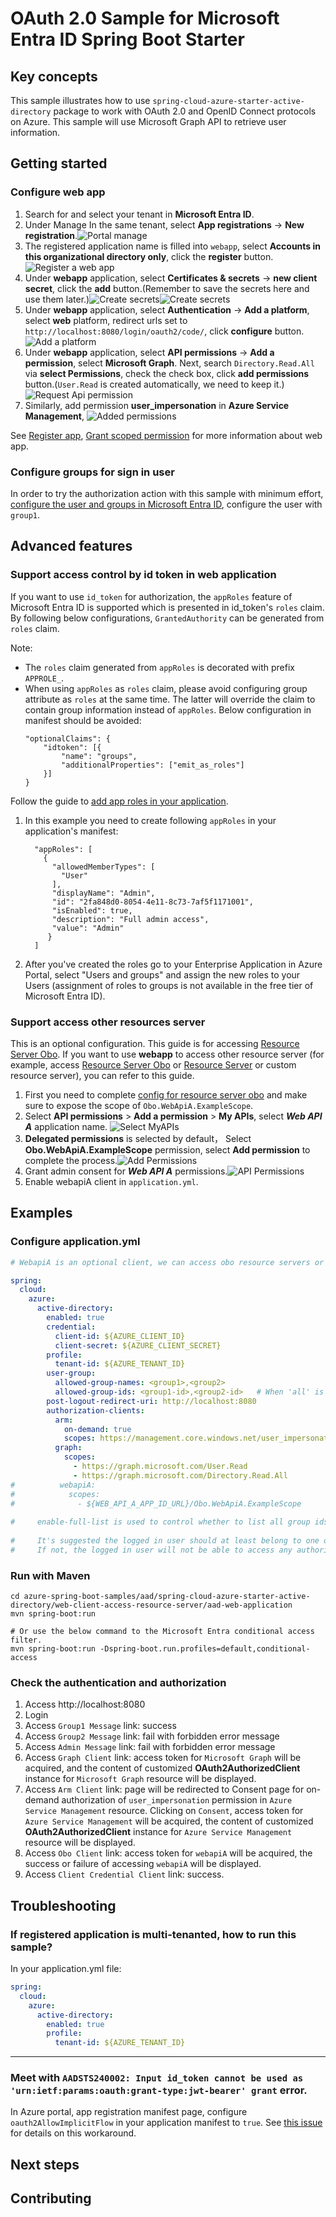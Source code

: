 # OAuth 2.0 Sample for Microsoft Entra ID Spring Boot Starter

## Key concepts
This sample illustrates how to use `spring-cloud-azure-starter-active-directory` package to work with OAuth 2.0 and OpenID Connect protocols on Azure. This sample will use Microsoft Graph API to retrieve user information.

## Getting started


### Configure web app
1. Search for and select your tenant in **Microsoft Entra ID**.
1. Under Manage In the same tenant, select **App registrations** -> **New registration**.![Portal manage](docs/image-portal-manage.png "Portal manage")
1. The registered application name is filled into `webapp`, select **Accounts in this organizational directory only**, click the **register** button.![Register a web app](docs/image-register-a-web-app.png "Register a web app")
1. Under **webapp** application, select **Certificates & secrets** -> **new client secret**, click the **add** button.(Remember to save the secrets here and use them later.)![Create secrets](docs/image-create-app-secrets.png "Create secrets")![Create secrets](docs/image-secret-value.png "Create Secrets")
1. Under **webapp** application, select **Authentication** -> **Add a platform**, select **web** platform, redirect urls set to `http://localhost:8080/login/oauth2/code/`, click **configure** button.![Add a platform](docs/image-add-a-platform.png "Add a platform")
1. Under **webapp** application, select **API permissions** -> **Add a permission**, select **Microsoft Graph**. Next, search `Directory.Read.All` via **select Permissions**, check the check box, click **add permissions** button.(`User.Read` is created automatically, we need to keep it.)![Request Api permission](docs/image-request-api-permissions.png "Request Api permission")
1. Similarly, add permission **user_impersonation** in **Azure Service Management**,
   ![Added permissions](docs/image-permissions.png "Added permissions")

See [Register app], [Grant scoped permission] for more information about web app.

### Configure groups for sign in user
In order to try the authorization action with this sample with minimum effort, [configure the user and groups in Microsoft Entra ID], configure the user with `group1`.

## Advanced features

### Support access control by id token in web application 
If you want to use `id_token` for authorization, the `appRoles` feature of Microsoft Entra ID is supported which is presented in id_token's `roles` claim. By following below configurations, `GrantedAuthority` can be generated from `roles` claim. 

Note:
 - The `roles` claim generated from `appRoles` is decorated with prefix `APPROLE_`.
 - When using `appRoles` as `roles` claim, please avoid configuring group attribute as `roles` at the same time. The latter will override the claim to contain group information instead of `appRoles`. Below configuration in manifest should be avoided:
    ```
    "optionalClaims": {
        "idtoken": [{
            "name": "groups",
            "additionalProperties": ["emit_as_roles"]
        }]
    }
    ```

Follow the guide to 
[add app roles in your application](https://docs.microsoft.com/azure/active-directory/develop/howto-add-app-roles-in-azure-ad-apps).
1. In this example you need to create following `appRoles` in your application's manifest:
    ```
      "appRoles": [
        {
          "allowedMemberTypes": [
            "User"
          ],
          "displayName": "Admin",
          "id": "2fa848d0-8054-4e11-8c73-7af5f1171001",
          "isEnabled": true,
          "description": "Full admin access",
          "value": "Admin"
         }
      ]
    ```
1. After you've created the roles go to your Enterprise Application in Azure Portal, select "Users and groups" and assign the new roles to your Users (assignment of roles to groups is not available in the free tier of Microsoft Entra ID).

### Support access other resources server
This is an optional configuration. This guide is for accessing [Resource Server Obo].
If you want to use **webapp** to access other resource server (for example, access [Resource Server Obo] or [Resource Server] or custom resource server), you can refer to this guide.

1. First you need to complete [config for resource server obo] and make sure to expose the scope of `Obo.WebApiA.ExampleScope`.
1. Select **API permissions** > **Add a permission** > **My APIs**, select ***Web API A*** application name. ![Select MyAPIs](docs/image-select-myapis.png)
1. **Delegated permissions** is selected by default， Select **Obo.WebApiA.ExampleScope** permission, select **Add permission** to complete the process.![Add Permissions](docs/image-add-permissions.png)
1. Grant admin consent for ***Web API A*** permissions.![API Permissions](docs/image-add-grant-admin-consent.png)
1. Enable webapiA client in `application.yml`.

## Examples
### Configure application.yml
```yaml
# WebapiA is an optional client, we can access obo resource servers or the other custom server.

spring:
  cloud:
    azure:
      active-directory:
        enabled: true
        credential:
          client-id: ${AZURE_CLIENT_ID}
          client-secret: ${AZURE_CLIENT_SECRET}
        profile:
          tenant-id: ${AZURE_TENANT_ID}
        user-group:
          allowed-group-names: <group1>,<group2>
          allowed-group-ids: <group1-id>,<group2-id>   # When 'all' is used, all group id can be obtained.
        post-logout-redirect-uri: http://localhost:8080
        authorization-clients:
          arm:
            on-demand: true
            scopes: https://management.core.windows.net/user_impersonation
          graph:
            scopes:
              - https://graph.microsoft.com/User.Read
              - https://graph.microsoft.com/Directory.Read.All
#          webapiA:
#            scopes:
#              - ${WEB_API_A_APP_ID_URL}/Obo.WebApiA.ExampleScope
          
#     enable-full-list is used to control whether to list all group ids, default is false
    
#     It's suggested the logged in user should at least belong to one of the above groups
#     If not, the logged in user will not be able to access any authorization controller rest APIs
```

### Run with Maven
```shell
cd azure-spring-boot-samples/aad/spring-cloud-azure-starter-active-directory/web-client-access-resource-server/aad-web-application
mvn spring-boot:run

# Or use the below command to the Microsoft Entra conditional access filter.
mvn spring-boot:run -Dspring-boot.run.profiles=default,conditional-access
```

### Check the authentication and authorization
1. Access http://localhost:8080
2. Login
3. Access `Group1 Message` link: success
4. Access `Group2 Message` link: fail with forbidden error message 
5. Access `Admin Message` link: fail with forbidden error message
6. Access `Graph Client` link: access token for `Microsoft Graph` will be acquired, and the content of customized **OAuth2AuthorizedClient** instance for `Microsoft Graph` resource will be displayed.
7. Access `Arm Client` link: page will be redirected to Consent page for on-demand authorization of `user_impersonation` permission in `Azure Service Management` resource. Clicking on `Consent`, access token for `Azure Service Management` will be acquired, the content of customized **OAuth2AuthorizedClient** instance for `Azure Service Management` resource will be displayed.
8. Access `Obo Client` link: access token for `webapiA` will be acquired, the success or failure of accessing `webapiA` will be displayed.
9. Access `Client Credential Client` link: success.

## Troubleshooting
### If registered application is multi-tenanted, how to run this sample?
In your application.yml file:
```yaml
spring:
  cloud:
    azure:
      active-directory:
        enabled: true
        profile:
          tenant-id: ${AZURE_TENANT_ID}
```
---
### Meet with `AADSTS240002: Input id_token cannot be used as 'urn:ietf:params:oauth:grant-type:jwt-bearer' grant` error.
In Azure portal, app registration manifest page, configure `oauth2AllowImplicitFlow` in your application manifest to `true`. See [this issue] for details on this workaround.

## Next steps
## Contributing

<!-- LINKS -->

[Register app]: https://docs.microsoft.com/azure/active-directory/develop/quickstart-register-app
[Grant scoped permission]: https://docs.microsoft.com/azure/active-directory/develop/quickstart-configure-app-access-web-apis
[configure the user and groups in Microsoft Entra ID]: https://docs.microsoft.com/azure/active-directory/active-directory-groups-create-azure-portal
[this issue]: https://github.com/MicrosoftDocs/azure-docs/issues/8121#issuecomment-387090099
[Resource Server]: ../aad-resource-server
[Resource Server Obo]: ../aad-resource-server-obo
[config for resource server obo]: ../aad-resource-server-obo#configure-your-middle-tier-web-api-a
